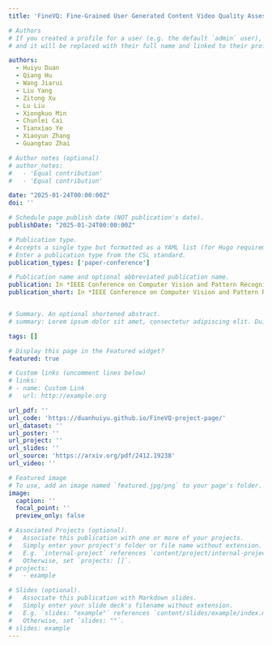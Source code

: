 ```yaml
---
title: 'FineVQ: Fine-Grained User Generated Content Video Quality Assessment (Highlight)'

# Authors
# If you created a profile for a user (e.g. the default `admin` user), write the username (folder name) here
# and it will be replaced with their full name and linked to their profile.

authors:
  - Huiyu Duan
  - Qiang Hu
  - Wang Jiarui
  - Liu Yang
  - Zitong Xu
  - Lu Liu
  - Xiongkuo Min
  - Chunlei Cai
  - Tianxiao Ye
  - Xiaoyun Zhang
  - Guangtao Zhai

# Author notes (optional)
# author_notes:
#   - 'Equal contribution'
#   - 'Equal contribution'

date: "2025-01-24T00:00:00Z"
doi: ''

# Schedule page publish date (NOT publication's date).
publishDate: "2025-01-24T00:00:00Z"

# Publication type.
# Accepts a single type but formatted as a YAML list (for Hugo requirements).
# Enter a publication type from the CSL standard.
publication_types: ['paper-conference']

# Publication name and optional abbreviated publication name.
publication: In *IEEE Conference on Computer Vision and Pattern Recognition (CVPR), 2025*
publication_short: In *IEEE Conference on Computer Vision and Pattern Recognition (CVPR), 2025*


# Summary. An optional shortened abstract.
# summary: Lorem ipsum dolor sit amet, consectetur adipiscing elit. Duis posuere tellus ac convallis placerat. Proin tincidunt magna sed ex sollicitudin condimentum.

tags: []

# Display this page in the Featured widget?
featured: true

# Custom links (uncomment lines below)
# links:
# - name: Custom Link
#   url: http://example.org

url_pdf: ''
url_code: 'https://duanhuiyu.github.io/FineVQ-project-page/'
url_dataset: ''
url_poster: ''
url_project: ''
url_slides: ''
url_source: 'https://arxiv.org/pdf/2412.19238'
url_video: ''

# Featured image
# To use, add an image named `featured.jpg/png` to your page's folder.
image:
  caption: ''
  focal_point: ''
  preview_only: false

# Associated Projects (optional).
#   Associate this publication with one or more of your projects.
#   Simply enter your project's folder or file name without extension.
#   E.g. `internal-project` references `content/project/internal-project/index.md`.
#   Otherwise, set `projects: []`.
# projects:
#   - example

# Slides (optional).
#   Associate this publication with Markdown slides.
#   Simply enter your slide deck's filename without extension.
#   E.g. `slides: "example"` references `content/slides/example/index.md`.
#   Otherwise, set `slides: ""`.
# slides: example
---
```


